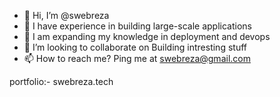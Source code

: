 - 👋 Hi, I’m @swebreza
- 👀 I have experience in building large-scale applications
- 🌱 I am expanding my knowledge in deployment and devops
- 💞️ I’m looking to collaborate on Building intresting stuff
- 📫 How to reach me? Ping me at swebreza@gmail.com


portfolio:- swebreza.tech


<!---
swebreza/swebreza is a ✨ special ✨ repository because its `README.md` (this file) appears on your GitHub profile.
You can click the Preview link to take a look at your changes.
--->
